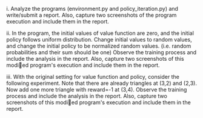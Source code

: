 i. Analyze the programs (environment.py and policy_iteration.py) and write/submit
a report. Also, capture two screenshots of the program execution and include
them in the report.

ii. In the program, the initial values of value function are zero, and the initial policy
follows uniform distribution. Change initial values to random values, and change
the initial policy to be normalized random values. (i.e. random probabilities and
their sum should be one) Observe the training process and include the analysis
in the report. Also, capture two screenshots of this modied program's execution
and include them in the report.

iii. With the original setting for value function and policy, consider the following
experiment. Note that there are already triangles at (3,2) and (2,3). Now add
one more triangle with reward=-1 at (3,4). Observe the training process and
include the analysis in the report. Also, capture two screenshots of this modied
program's execution and include them in the report.